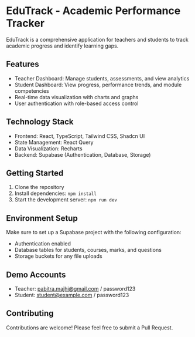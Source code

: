 
# EduTrack - Academic Performance Tracker

EduTrack is a comprehensive application for teachers and students to track academic progress and identify learning gaps.

## Features

- Teacher Dashboard: Manage students, assessments, and view analytics
- Student Dashboard: View progress, performance trends, and module competencies
- Real-time data visualization with charts and graphs
- User authentication with role-based access control

## Technology Stack

- Frontend: React, TypeScript, Tailwind CSS, Shadcn UI
- State Management: React Query
- Data Visualization: Recharts
- Backend: Supabase (Authentication, Database, Storage)

## Getting Started

1. Clone the repository
2. Install dependencies: `npm install`
3. Start the development server: `npm run dev`

## Environment Setup

Make sure to set up a Supabase project with the following configuration:

- Authentication enabled
- Database tables for students, courses, marks, and questions
- Storage buckets for any file uploads

## Demo Accounts

- Teacher: pabitra.majhi@gmail.com / password123
- Student: student@example.com / password123

## Contributing

Contributions are welcome! Please feel free to submit a Pull Request.
